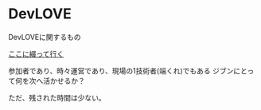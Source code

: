 DevLOVE
=======

DevLOVEに関するもの

[ここに綴って行く](https://github.com/kou-ishizaki/DevLOVE/wiki/ジブンで振り返るメモを綴って行きます
)

参加者であり、時々運営であり、現場の1技術者(端くれ)でもある
ジブンにとって何を次へ活かせるか？

ただ、残された時間は少ない。
